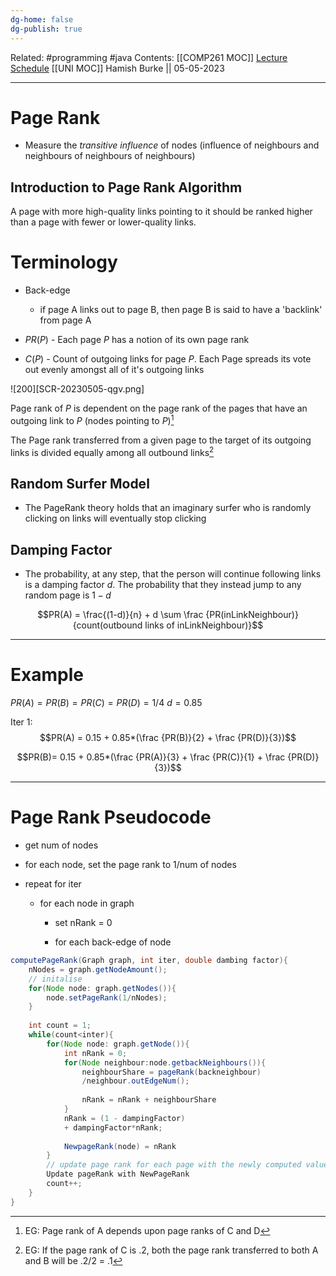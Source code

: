 ```yaml
---
dg-home: false
dg-publish: true
---
```

Related: #programming #java 
Contents: [[COMP261 MOC]]
[Lecture Schedule](https://ecs.wgtn.ac.nz/Courses/COMP261_2023T1/LectureSchedule)
[[UNI MOC]]
Hamish Burke || 05-05-2023
***

# Page Rank

- Measure the *transitive influence* of nodes (influence of neighbours and neighbours of neighbours of neighbours)

## Introduction to Page Rank Algorithm

A page with more high-quality links pointing to it should be ranked higher than a page with fewer or lower-quality links.

# Terminology

- Back-edge
	- if page A links out to page B, then page B is said to have a 'backlink' from page A

- $PR(P)$ - Each page $P$ has a notion of its own page rank

- $C(P)$ - Count of outgoing links for page $P$. Each Page spreads its vote out evenly amongst all of it's outgoing links

![200][SCR-20230505-qgv.png]

Page rank of $P$ is dependent on the page rank of the pages that have an outgoing link to $P$ (nodes pointing to $P$)[^1]

The Page rank transferred from a given page to the target of its outgoing links is divided equally among all outbound links[^2]

## Random Surfer Model

- The PageRank theory holds that an imaginary surfer who is randomly clicking on links will eventually stop clicking

## Damping Factor

- The probability, at any step, that the person will continue following links is a damping factor $d$. The probability that they instead jump to any random page is $1-d$


$$PR(A) = \frac{(1-d)}{n} + d \sum \frac {PR(inLinkNeighbour)}{count(outbound links of inLinkNeighbour)}$$

***

# Example

$PR(A) = PR(B) = PR(C) = PR(D) = 1/4$
$d=0.85$

Iter 1:
$$PR(A) = 0.15 + 0.85*(\frac {PR(B)}{2} + \frac {PR(D)}{3})$$


$$PR(B)= 0.15 + 0.85*(\frac {PR(A)}{3} + \frac {PR(C)}{1} + \frac {PR(D)}{3})$$

***

# Page Rank Pseudocode

- get num of nodes

- for each node, set the page rank to 1/num of nodes
- repeat for iter
	- for each node in graph
		- set nRank = 0

		- for each back-edge of node

```java
computePageRank(Graph graph, int iter, double dambing factor){
	nNodes = graph.getNodeAmount();
	// initalise
	for(Node node: graph.getNodes()){
		node.setPageRank(1/nNodes);
	}
	
	int count = 1;
	while(count<inter){
		for(Node node: graph.getNode()){
			int nRank = 0;
			for(Node neighbour:node.getbackNeighbours()){
				neighbourShare = pageRank(backneighbour)
				/neighbour.outEdgeNum();
				
				nRank = nRank + neighbourShare
			}
			nRank = (1 - dampingFactor)
			+ dampingFactor*nRank;
			
			NewpageRank(node) = nRank
		}
		// update page rank for each page with the newly computed values
		Update pageRank with NewPageRank 
		count++;
	}
}
```

[^1]: EG: Page rank of A depends upon page ranks of C and D
[^2]: EG: If the page rank of C is .2, both the page rank transferred to both A and B will be .2/2 = .1